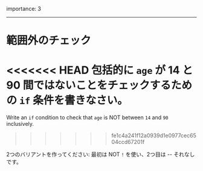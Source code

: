 importance: 3

---

# 範囲外のチェック

<<<<<<< HEAD
包括的に `age` が 14 と 90 間ではないことをチェックするための `if` 条件を書きなさい。
=======
Write an `if` condition to check that `age` is NOT between `14` and `90` inclusively.
>>>>>>> fe1c4a241f12a0939d1e0977cec6504ccd67201f

2つのバリアントを作ってください: 最初は NOT `!` を使い、2つ目は -- それなしです。
